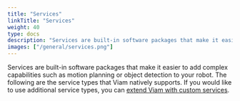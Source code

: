 ```yaml
---
title: "Services"
linkTitle: "Services"
weight: 40
type: docs
description: "Services are built-in software packages that make it easier to add complex capabilities such as motion planning or object detection to your robot."
images: ["/general/services.png"]
---
```


Services are built-in software packages that make it easier to add complex capabilities such as motion planning or object detection to your robot.
The following are the service types that Viam natively supports.
If you would like to use additional service types, you can [extend Viam with custom services](/extend/modular-resources/).
